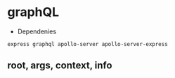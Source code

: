 # graphQL
- Dependenies 
```
express graphql apollo-server apollo-server-express
```
## root, args, context, info